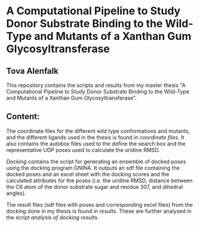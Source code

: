 # A Computational Pipeline to Study Donor Substrate Binding to the Wild-Type and Mutants of a Xanthan Gum Glycosyltransferase

## Tova Alenfalk
This repository contains the scripts and results from my master thesis "A Computational Pipeline to Study Donor Substrate Binding to the Wild-Type and Mutants of a Xanthan Gum Glycosyltransferase". 

## Content:
The coordinate files for the different wild type conformations and mutants, and the different ligands used in the thesis is found in *coordinate files*. It also contains the autobox files used to the define the search box and the representative UDP poses used to calculate the uridine RMSD. 

*Docking* contains the script for generating an ensemble of docked poses using the docking program GNINA. It outputs an sdf file containing the docked poses and an excel sheet with the docking scores and the calculated attributes for the poses (i.e. the uridine RMSD, distance between the C6 atom of the donor substrate sugar and residue 307, and dihedral angles).

The result files (sdf files with poses and corresponding excel files) from the docking done in my thesis is found in *results*. These are further analysed in the script *analysis of docking results*.
